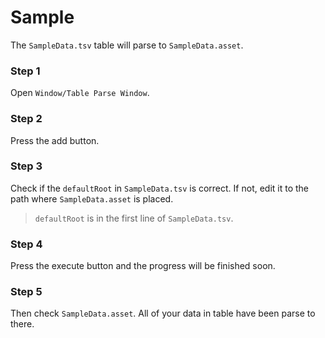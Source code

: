 # Sample

The `SampleData.tsv` table will parse to `SampleData.asset`.

### Step 1
Open `Window/Table Parse Window`.

### Step 2
Press the add button.

### Step 3
Check if the `defaultRoot` in `SampleData.tsv` is correct. If not, edit it to the path where `SampleData.asset` is placed.
> `defaultRoot` is in the first line of `SampleData.tsv`.

### Step 4
Press the execute button and the progress will be finished soon.

### Step 5
Then check `SampleData.asset`. All of your data in table have been parse to there.